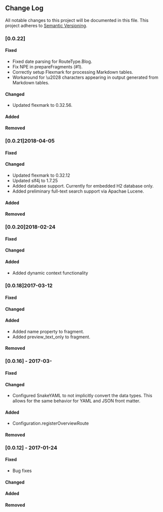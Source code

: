 ## Change Log
All notable changes to this project will be documented in this file.
This project adheres to [Semantic Versioning](http://semver.org/).

### [0.0.22]

#### Fixed
- Fixed date parsing for RouteType.Blog.
- Fix NPE in prepareFragments (#1).
- Correctly setup Flexmark for processing Markdown tables.
- Workaround for \u2028 characters appearing in output generated from Markdown tables.

#### Changed
- Updated flexmark to 0.32.56.

#### Added

#### Removed

### [0.0.21]2018-04-05

#### Fixed

#### Changed
- Updated flexmark to 0.32.12
- Updated slf4j to 1.7.25
- Added database support. Currently for embedded H2 database only.
- Added preliminary full-text search support via Apachae Lucene.

#### Added

#### Removed

### [0.0.20]2018-02-24

#### Fixed

#### Changed

#### Added
- Added dynamic context functionality

### [0.0.18]2017-03-12

#### Fixed

#### Changed

#### Added
- Added name property to fragment.
- Added preview_text_only to fragment.

#### Removed

### [0.0.16] - 2017-03-

#### Fixed

#### Changed
- Configured SnakeYAML to not implicitly convert the data types. This allows for the same behavior for YAML and JSON front matter.

#### Added
- Configuration.registerOverviewRoute

#### Removed

### [0.0.12] - 2017-01-24

#### Fixed
- Bug fixes

#### Changed

#### Added

#### Removed
